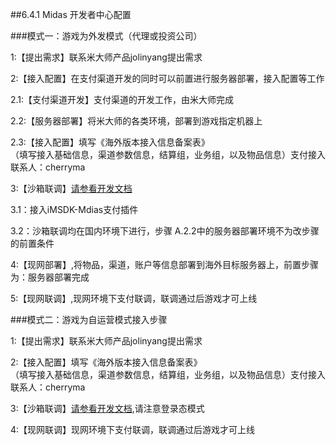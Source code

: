 ##6.4.1 Midas 开发者中心配置

###模式一：游戏为外发模式（代理或投资公司）

  1:【提出需求】联系米大师产品jolinyang提出需求
  
  2:【接入配置】在支付渠道开发的同时可以前置进行服务器部署，接入配置等工作
  
  2.1:【支付渠道开发】支付渠道的开发工作，由米大师完成
    
  2.2:【服务器部署】将米大师的各类环境，部署到游戏指定机器上
    
  2.3:【接入配置】填写《海外版本接入信息备案表》  
      （填写接入基础信息，渠道参数信息，结算组，业务组，以及物品信息）支付接入联系人：cherryma

  3:【沙箱联调】[请参看开发文档](../../Unity/Module/pay.md)   
    
  3.1：接入iMSDK-Mdias支付插件
    
  3.2：沙箱联调均在国内环境下进行，步骤 A.2.2中的服务器部署环境不为改步骤的前置条件
   
  4:【现网部署】,将物品，渠道，账户等信息部署到海外目标服务器上，前置步骤为：服务器部署完成 
    
  5:【现网联调】,现网环境下支付联调，联调通过后游戏才可上线


###模式二：游戏为自运营模式接入步骤

  1:【提出需求】联系米大师产品jolinyang提出需求
    
  2:【接入配置】填写《海外版本接入信息备案表》  
    （填写接入基础信息，渠道参数信息，结算组，业务组，以及物品信息）支付接入联系人：cherryma

  3:【沙箱联调】[请参看开发文档](../../Unity/Module/pay.md),请注意登录态模式
     
  4:【现网联调】现网环境下支付联调，联调通过后游戏才可上线

